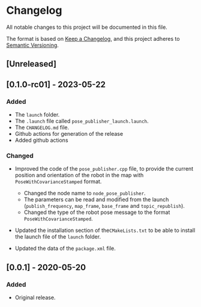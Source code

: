 # Changelog

All notable changes to this project will be documented in this file.

The format is based on [Keep a Changelog](https://keepachangelog.com/en/1.0.0/),
and this project adheres to [Semantic Versioning](https://semver.org/spec/v2.0.0.html).

## [Unreleased]

## [0.1.0-rc01] - 2023-05-22

### Added

- The `launch` folder.
- The `.launch` file called `pose_publisher_launch.launch`.
-  The `CHANGELOG.md` file.
- Github actions for generation of the release
- Added github actions

### Changed

- Improved the code of the `pose_publisher.cpp` file, to provide the current position and orientation of the robot in the map with `PoseWithCovarianceStamped` format.
  - Changed the node name to `node_pose_publisher`. 
  - The parameters can be read and modified from the launch (`publish_frequency`, `map_frame`, `base_frame` and `topic_republish`).
  - Changed the type of the robot pose message to the format `PoseWithCovarianceStamped`.

- Updated the installation section of the`CMakeLists.txt` to be able to install the launch file of the `launch` folder.
- Updated the data of the `package.xml` file.

## [0.0.1] - 2020-05-20

### Added

- Original release.
